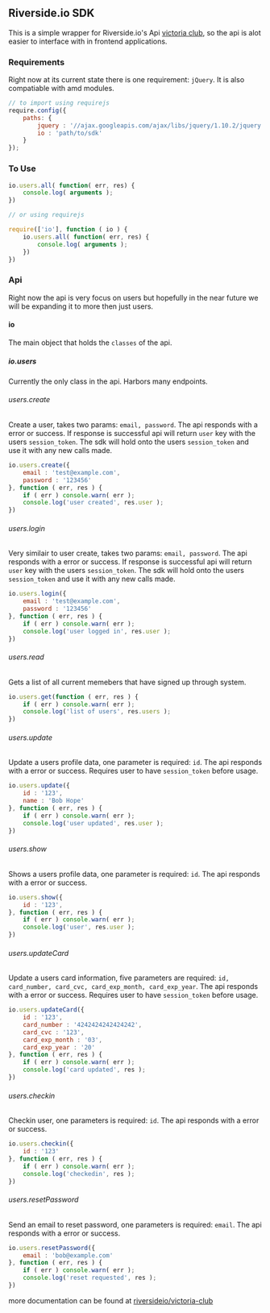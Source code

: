 ## Riverside.io SDK

This is a simple wrapper for Riverside.io's Api [victoria club](https://github.com/riversideio/victoria-club), so the api is alot easier to interface with in frontend applications.

### Requirements

Right now at its current state there is one requirement: `jQuery`. It is also compatiable with amd modules.

```javascript
// to import using requirejs
require.config({
    paths: {
    	jquery : '//ajax.googleapis.com/ajax/libs/jquery/1.10.2/jquery.min',
        io : 'path/to/sdk'
    }
});
```

### To Use

```javascript
io.users.all( function( err, res) {
	console.log( arguments );	
})

// or using requirejs

require(['io'], function ( io ) {
	io.users.all( function( err, res) {
		console.log( arguments );	
	})
})
```

### Api

Right now the api is very focus on users but hopefully in the near future we will be expanding it to more then just users.

#### io

The main object that holds the `classes` of the api.

##### io.users

Currently the only class in the api. Harbors many endpoints.

###### users.create

Create a user, takes two params: `email, password`. The api responds with a error or success. If response is successful api will return `user` key with the users `session_token`. The sdk will hold onto the users `session_token` and use it with any new calls made.

```javascript
io.users.create({
	email : 'test@example.com',
	password : '123456'
}, function ( err, res ) {
	if ( err ) console.warn( err );
	console.log('user created', res.user );
})
```

###### users.login

Very similair to user create, takes two params: `email, password`. The api responds with a error or success. If response is successful api will return `user` key with the users `session_token`. The sdk will hold onto the users `session_token` and use it with any new calls made.

```javascript
io.users.login({
	email : 'test@example.com',
	password : '123456'
}, function ( err, res ) {
	if ( err ) console.warn( err );
	console.log('user logged in', res.user );
})
```

###### users.read

Gets a list of all current memebers that have signed up through system.

```javascript
io.users.get(function ( err, res ) {
	if ( err ) console.warn( err );
	console.log('list of users', res.users );
})
```

###### users.update

Update a users profile data, one parameter is required: `id`. The api responds with a error or success. Requires user to have `session_token` before usage.

```javascript
io.users.update({
	id : '123',
	name : 'Bob Hope'
}, function ( err, res ) {
	if ( err ) console.warn( err );
	console.log('user updated', res.user );
})
```

###### users.show

Shows a users profile data, one parameter is required: `id`. The api responds with a error or success.

```javascript
io.users.show({
	id : '123',
}, function ( err, res ) {
	if ( err ) console.warn( err );
	console.log('user', res.user );
})
```

###### users.updateCard

Update a users card information, five parameters are required: `id, card_number, card_cvc, card_exp_month, card_exp_year`. The api responds with a error or success. Requires user to have `session_token` before usage.

```javascript
io.users.updateCard({
	id : '123',
	card_number : '4242424242424242',
	card_cvc : '123',
	card_exp_month : '03',
	card_exp_year : '20'
}, function ( err, res ) {
	if ( err ) console.warn( err );
	console.log('card updated', res );
})
```

###### users.checkin

Checkin user, one parameters is required: `id`. The api responds with a error or success.

```javascript
io.users.checkin({
	id : '123'
}, function ( err, res ) {
	if ( err ) console.warn( err );
	console.log('checkedin', res );
})
```

###### users.resetPassword

Send an email to reset password, one parameters is required: `email`. The api responds with a error or success.

```javascript
io.users.resetPassword({
	email : 'bob@example.com'
}, function ( err, res ) {
	if ( err ) console.warn( err );
	console.log('reset requested', res );
})
```

more documentation can be found at [riversideio/victoria-club](https://github.com/riversideio/victoria-club)

